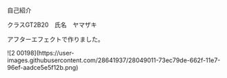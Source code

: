 
<html>
<head>
<meta charset="utf-8">
</head>
自己紹介
 
<body>
<p>クラスGT2B20　氏名　ヤマザキ</p>
<p>アフターエフェクトで作りました。</p>
</body>
![2 00198](https://user-images.githubusercontent.com/28641937/28049011-73ec79de-662f-11e7-96ef-aadce5e5f12b.png)

</html>
